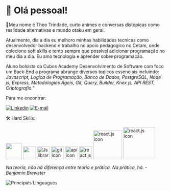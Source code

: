 # :space_invader: Olá pessoal!

:bookmark:Meu nome é Theo Trindade, curto animes e conversas distopicas como realidade alternativas e mundo otaku em geral. 

Atualmente, dia a dia eu melhoro minhas habilidades tecnicas como desenvolvedor backend e trabalho no apoio pedagogico no Cetam, onde coleciono soft skills e tento sempre que possível adicionar programação no meu dia a dia. Eu amo tecnologia e aprender sobre programação.

Aluno bolsista da Cubos Academy Desenvolvimento de Software com foco um Back-End a programa abrange diversos topicos essenciais incluindo:
*Javascript, Logica de Programação, Banco de Dados, PostgreSQL, Node js, Express, Metodologias Ágeis, Git, Query, Builder, Knex js, API REST, Criptografia."*
 


Para me encontrar:

[![Linkedin](https://img.shields.io/badge/LinkedIn-0077B5?style=for-the-badge&logo=linkedin&logoColor=white)](https://www.linkedin.com/in/theo-trindade/?originalSubdomain=br)
[![E-mail](https://img.shields.io/badge/Email-D14836?style=for-the-badge&logo=gmail&logoColor=white)](mailto:theopinheiro12@gmail.com)


:hammer_and_wrench:	Hard Skills: 

<img src="https://cdn.icon-icons.com/icons2/2415/PNG/512/java_original_wordmark_logo_icon_146459.png" width="50"> <img src="https://cdn-icons-png.flaticon.com/512/5968/5968292.png" width="40"> <img src="https://cdn-icons-png.flaticon.com/512/5968/5968342.png" alt="Js library long shadow nodejs web icon" width="40"> <img src="https://git-scm.com/images/logos/downloads/Git-Icon-1788C.png" alt="git icon" width="40"> <img src="https://cdn-icons-png.flaticon.com/512/2165/2165004.png" alt="api icon" width="40"> <img src="https://cdn-icons-png.flaticon.com/512/5968/5968381.png" alt="react.js icon" width="40"> <img src="https://logos-world.net/wp-content/uploads/2023/08/React-Symbol.png" alt="react.js icon" width="90"> <img src="https://miro.medium.com/v2/resize:fit:700/0*wWQMjAhLGwoOYJYo.png" alt="react.js icon" width="100">

*Na teoria, não há diferença entre teoria e prática. Na prática, há. - Benjamin Brewster*

![Principais Linguagues](https://github-readme-stats.vercel.app/api/top-langs/?username=theotrin&theme=synthwave&hide_border=true&custom_title=Principais%20%Linguagens)
